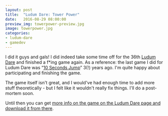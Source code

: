 ```yaml
---
layout: post
title:  "Ludum Dare: Tower Power"
date:   2016-08-29 08:00:00
preview_img: towerpower-preview.jpg
image: towerpower.jpg
categories:
- ludum-dare
- gamedev
---
```


I did it guys and gals! I did indeed take some time off for the 36th [Ludum Dare][ludumdare] and finished a f*ing game again. 
As a reference: the last game I did for Ludum Dare was “[10 Seconds Jump][10secondsjump]” 3(!) years ago. 
I'm quite happy about participating and finishing the game. 

The game itself isn't great, and I would've had enough time to add more stuff theoretically - but I felt like it 
wouldn't really fix things. I'll do a post-mortem soon.

Until then you can get [more info on the game on the Ludum Dare page and download it from there][game].


[ludumdare]: http://ludumdare.com/compo/
[10secondsjump]: http://ludumdare.com/compo/ludum-dare-27/?action=preview&uid=7316
[game]: http://ludumdare.com/compo/ludum-dare-36/?action=preview&uid=7316
